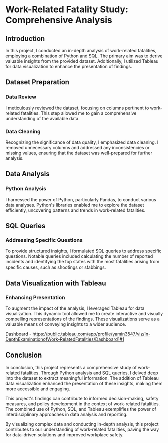 # Work-Related Fatality Study: Comprehensive Analysis

## Introduction

In this project, I conducted an in-depth analysis of work-related fatalities, employing a combination of Python and SQL. The primary aim was to derive valuable insights from the provided dataset. Additionally, I utilized Tableau for data visualization to enhance the presentation of findings.

## Dataset Preparation

### Data Review
I meticulously reviewed the dataset, focusing on columns pertinent to work-related fatalities. This step allowed me to gain a comprehensive understanding of the available data.

### Data Cleaning
Recognizing the significance of data quality, I emphasized data cleaning. I removed unnecessary columns and addressed any inconsistencies or missing values, ensuring that the dataset was well-prepared for further analysis.

## Data Analysis

### Python Analysis
I harnessed the power of Python, particularly Pandas, to conduct various data analyses. Python's libraries enabled me to explore the dataset efficiently, uncovering patterns and trends in work-related fatalities.

## SQL Queries

### Addressing Specific Questions
To provide structured insights, I formulated SQL queries to address specific questions. Notable queries included calculating the number of reported incidents and identifying the top states with the most fatalities arising from specific causes, such as shootings or stabbings.

## Data Visualization with Tableau

### Enhancing Presentation
To augment the impact of the analysis, I leveraged Tableau for data visualization. This dynamic tool allowed me to create interactive and visually compelling representations of the findings. These visualizations serve as a valuable means of conveying insights to a wider audience.

Dashboard - https://public.tableau.com/app/profile/yamin3547/viz/In-DepthExaminationofWork-RelatedFatalities/Dashboard1#1

## Conclusion

In conclusion, this project represents a comprehensive study of work-related fatalities. Through Python analysis and SQL queries, I delved deep into the dataset to extract meaningful information. The addition of Tableau data visualization enhanced the presentation of these insights, making them more accessible and engaging.

This project's findings can contribute to informed decision-making, safety measures, and policy development in the context of work-related fatalities. The combined use of Python, SQL, and Tableau exemplifies the power of interdisciplinary approaches in data analysis and reporting.

By visualizing complex data and conducting in-depth analysis, this project contributes to our understanding of work-related fatalities, paving the way for data-driven solutions and improved workplace safety.
